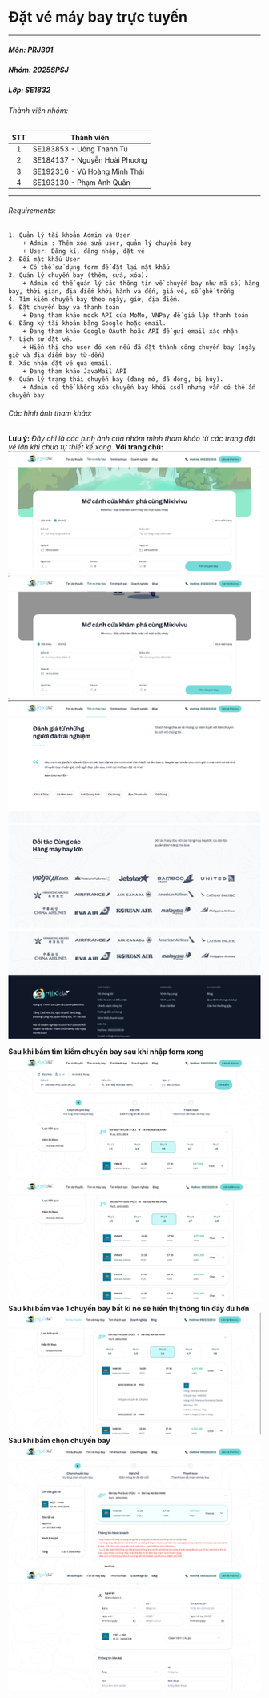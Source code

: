 <!-- # prj301-25sp-se1832-01 -->

# Đặt vé máy bay trực tuyến

---

##### Môn: PRJ301

##### Nhóm: 2025SPSJ

##### Lớp: SE1832

###### Thành viên nhóm:

| STT | Thành viên                    |
| :-: | ----------------------------- |
|  1  | SE183853 - Uông Thanh Tú      |
|  2  | SE184137 - Nguyễn Hoài Phương |
|  3  | SE192316 - Vũ Hoàng Minh Thái |
|  4  | SE193130 - Phạm Anh Quân      |

---

###### Requirements:

```
1. Quản lý tài khoản Admin và User
    + Admin : Thêm xóa sửa user, quản lý chuyến bay
    + User: Đăng kí, đăng nhập, đặt vé
2. Đổi mật khẩu User
    + Có thể sử dụng form để đặt lại mật khẩu
3. Quản lý chuyến bay (thêm, sửa, xóa).
    + Admin có thể quản lý các thông tin về chuyến bay như mã số, hãng bay, thời gian, địa điểm khởi hành và đến, giá vé, số ghế trống
4. Tìm kiếm chuyến bay theo ngày, giờ, địa điểm.
5. Đặt chuyến bay và thanh toán
    + Đang tham khảo mock API của MoMo, VNPay để giả lập thanh toán
6. Đăng ký tài khoản bằng Google hoặc email.
    + Đang tham khảo Google OAuth hoặc API để gửi email xác nhận
7. Lịch sử đặt vé.
    + Hiển thị cho user đó xem nếu đã đặt thành công chuyến bay (ngày giờ và địa điểm bay từ-đến)
8. Xác nhận đặt vé qua email.
    + Đang tham khảo JavaMail API
9. Quản lý trạng thái chuyến bay (đang mở, đã đóng, bị hủy).
    + Admin có thể không xóa chuyến bay khỏi csdl nhưng vẫn có thể ẩn chuyến bay
```

###### Các hình ảnh tham khảo:

**Lưu ý:** _Đây chỉ là các hình ảnh của nhóm mình tham khảo từ các trang đặt vé lớn khi chưa tự thiết kế xong._
**Với trang chủ:**
![](img/img_readme_1.png)
![](img/img_readme_2.png)
![](img/img_readme_3.png)
![](img/img_readme_4.png)
![](img/img_readme_5.png)

**Sau khi bấm tìm kiếm chuyến bay sau khi nhập form xong**
![](img/img_readme_6.png)
![](img/img_readme_7.png)
**Sau khi bấm vào 1 chuyến bay bất kì nó sẽ hiển thị thông tin đầy đủ hơn**
![](img/img_readme_8.png)
**Sau khi bấm chọn chuyến bay**
![](img/img_readme_9.png)
![](img/img_readme_10.png)
